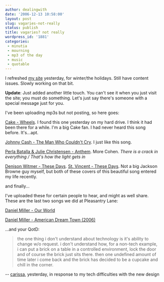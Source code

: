 ```yaml
---
author: dealingwith
date: '2006-12-13 10:58:00'
layout: post
slug: vagaries-not-really
status: publish
title: vagaries? not really
wordpress_id: '1881'
categories:
 - minutia
 - mourning
 - mp3 of the day
 - music
 - quotable
---
```


I refreshed [my site][1] yesterday, for winter/the holidays. Still have
content issues. Slowly working on that bit.

**Update**: Just added another little touch. You can't see it when you just
visit the site; you must do something. Let's just say there's someone with a
special message just for you.

I've been uploading mp3s but not posting, so here goes:

[Cake - Wheels][2]. I found this one yesterday on my hard drive. I think it
had been there for a while. I'm a big Cake fan. I had never heard this song
before. It's...apt.

[Johnny Cash - The Man Who Couldn't Cry][3]. I just like this song.

[Perla Batalla & Julie Christensen - Anthem][4]. More Cohen. _There is a crack
in everything / That's how the light gets in_

[Denison Witmer - These Days][5]. [St. Vincent - These Days][6]. Not a big
Jackson Browne guy myself, but both of these covers of this beautiful song
entered my life recently.

and finally...

I've uploaded these for certain people to hear, and might as well share. These
are the last two songs we did at Pleasantry Lane:

[Daniel Miller - Our World][7]

[Daniel Miller - American Dream Town (2006)][8]

...and your QotD:

> the one thing i don't understand about technology is it's ability to change
w/o request. i don't understand how, for a non-tech example, i can put a brick
on a table in a controlled environment, lock the door and of course the brick
just sits there. then one undefined amount of time later i come back and the
brick has decided to be a cupcake and chill in the corner.

-- [carissa][9], yesterday, in response to my tech difficulties with the new
design

   [1]: http://danielsjourney.com

   [2]: http://daniel.iaspiretonothing.com/blog/files/2006/12/10%20Wheels.mp3

   [3]: http://daniel.iaspiretonothing.com/blog/files/2006/12/Johnny%20Cash%20-%20American%20Recordings%20-%2013%20-%20The%20Man%20Who%20Couldn't%20Cry.mp3

   [4]: http://daniel.iaspiretonothing.com/blog/files/2006/12/Various%20-%20I'm%20Your%20Man%20-%2015%20-%20Perla%20Batalla%20&%20Julie%20Christensen%20-%20Anthem.mp3

   [5]: http://daniel.iaspiretonothing.com/blog/files/2006/12/Denison%20Witmer%20-%20Recovered%20-%2010%20-%20These%20Days.mp3

   [6]: http://daniel.iaspiretonothing.com/blog/files/2006/12/St.%20Vincent%20-%2003%20-%20These%20Days.mp3

   [7]: http://daniel.iaspiretonothing.com/blog/files/2006/12/Daniel%20Miller%20-%20Our%20World.mp3

   [8]: http://daniel.iaspiretonothing.com/blog/files/2006/12/Daniel%20Miller%20-%20American%20Dream%20Town.mp3

   [9]: http://carissabyers.blogspot.com/

